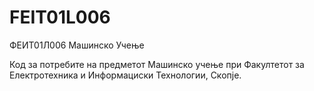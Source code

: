 # FEIT01L006
ФЕИТ01Л006 Машинско Учење

Код за потребите на предметот Машинско учење при Факултетот за Електротехника и Информациски Технологии, Скопје.
